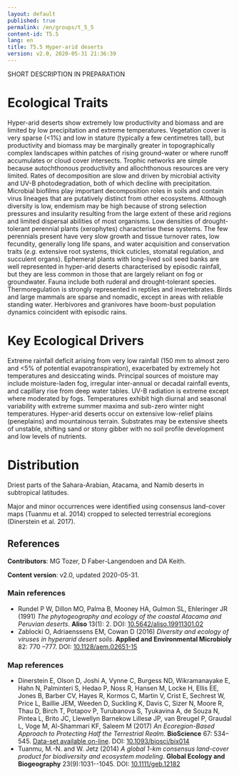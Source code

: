```yaml
---
layout: default
published: true
permalink: /en/groups/t_5_5
content-id: T5.5
lang: en
title: T5.5 Hyper-arid deserts
version: v2.0, 2020-05-31 21:36:39
---
```


SHORT DESCRIPTION IN PREPARATION

# Ecological Traits
 
Hyper-arid deserts show extremely low productivity and biomass and are limited by low precipitation and extreme temperatures. Vegetation cover is very sparse (<1%) and low in stature (typically a few centimetres tall), but productivity and biomass may be marginally greater in topographically complex landscapes within patches of rising ground-water or where runoff accumulates or cloud cover intersects. Trophic networks are simple because autochthonous productivity and allochthonous resources are very limited. Rates of decomposition are slow and driven by microbial activity and UV-B photodegradation, both of which decline with precipitation. Microbial biofilms play important decomposition roles in soils and contain virus lineages that are putatively distinct from other ecosystems. Although diversity is low, endemism may be high because of strong selection pressures and insularity resulting from the large extent of these arid regions and limited dispersal abilities of most organisms. Low densities of drought-tolerant perennial plants (xerophytes) characterise these systems. The few perennials present have very slow growth and tissue turnover rates, low fecundity, generally long life spans, and water acquisition and conservation traits (_e.g._ extensive root systems, thick cuticles, stomatal regulation, and succulent organs). Ephemeral plants with long-lived soil seed banks are well represented in hyper-arid deserts characterised by episodic rainfall, but they are less common in those that are largely reliant on fog or groundwater. Fauna include both ruderal and drought-tolerant species. Thermoregulation is strongly represented in reptiles and invertebrates. Birds and large mammals are sparse and nomadic, except in areas with reliable standing water. Herbivores and granivores have boom-bust population dynamics coincident with episodic rains.
 
# Key Ecological Drivers
 
Extreme rainfall deficit arising from very low rainfall (150 mm to almost zero and <5% of potential evapotranspiration), exacerbated by extremely hot temperatures and desiccating winds. Principal sources of moisture may include moisture-laden fog, irregular inter-annual or decadal rainfall events, and capillary rise from deep water tables. UV-B radiation is extreme except where moderated by fogs. Temperatures exhibit high diurnal and seasonal variability with extreme summer maxima and sub-zero winter night temperatures. Hyper-arid deserts occur on extensive low-relief plains (peneplains) and mountainous terrain. Substrates may be extensive sheets of unstable, shifting sand or stony gibber with no soil profile development and low levels of nutrients. 
 
# Distribution
 
Driest parts of the Sahara-Arabian, Atacama, and Namib deserts in subtropical latitudes.

Major and minor occurrences were identified using consensus land-cover maps (Tuanmu et al. 2014) cropped to selected terrestrial ecoregions (Dinerstein et al. 2017).

## References

**Contributors**: MG Tozer, D Faber-Langendoen and DA Keith.

**Content version**: v2.0, updated 2020-05-31.

### Main references
* Rundel P W, Dillon MO, Palma B, Mooney HA, Gulmon SL, Ehleringer JR  (1991) *The phytogeography and ecology of the coastal Atacama and Peruvian deserts*. **Aliso** 13(1): 2. DOI: [10.5642/aliso.19911301.02](http://doi.org/10.5642/aliso.19911301.02)
* Zablocki O, Adriaenssens EM, Cowan D  (2016) *Diversity and ecology of viruses in hyperarid desert soils*. **Applied and Environmental Microbioly** 82: 770 –777. DOI: [10.1128/aem.02651-15](http://doi.org/10.1128/aem.02651-15)

### Map references
* Dinerstein E, Olson D, Joshi A, Vynne C, Burgess ND, Wikramanayake E, Hahn N, Palminteri S, Hedao P, Noss R, Hansen M, Locke H, Ellis EE, Jones B, Barber CV, Hayes R, Kormos C, Martin V, Crist E, Sechrest W, Price L, Baillie JEM, Weeden D, Suckling K, Davis C, Sizer N, Moore R, Thau D, Birch T, Potapov P, Turubanova S, Tyukavina A, de Souza N, Pintea L, Brito JC, Llewellyn Barnekow Lillesø JP, van Breugel P, Graudal L, Voge M, Al-Shammari KF, Saleem M  (2017) *An Ecoregion-Based Approach to Protecting Half the Terrestrial Realm*. **BioScience** 67: 534–545. [Data-set available on-line](https://ecoregions2017.appspot.com/). DOI: [10.1093/biosci/bix014](http://doi.org/10.1093/biosci/bix014)
* Tuanmu, M.-N. and W. Jetz (2014) *A global 1-km consensus land-cover product for biodiversity and ecosystem modeling*. **Global Ecology and Biogeography** 23(9):1031--1045. DOI: [10.1111/geb.12182](http://doi.org/10.1111/geb.12182)


